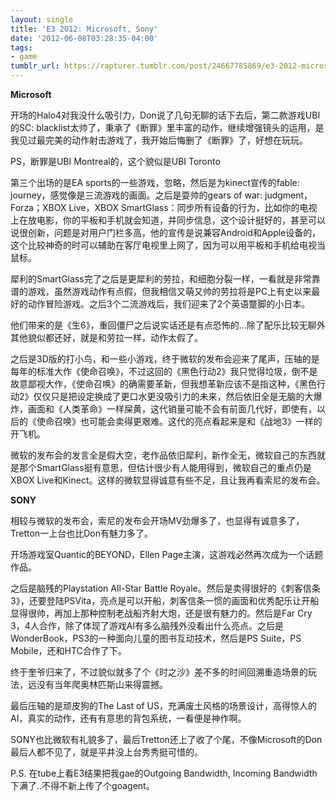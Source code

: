 ```yaml
---
layout: single
title: 'E3 2012: Microsoft, Sony'
date: '2012-06-08T03:28:35-04:00'
tags:
- game
tumblr_url: https://rapturer.tumblr.com/post/24667785869/e3-2012-microsoft-sony
---
```

 **Microsoft**

开场的Halo4对我没什么吸引力，Don说了几句无聊的话下去后，第二款游戏UBI的SC: blacklist太帅了，秉承了《断罪》里丰富的动作，继续增强镜头的运用，是我见过最完美的动作射击游戏了，我开始后悔删了《断罪》了，好想在玩玩。

PS，断罪是UBI Montreal的，这个貌似是UBI Toronto

第三个出场的是EA sports的一些游戏，忽略，然后是为kinect宣传的fable: journey，感觉像是三流游戏的画面。之后是耍帅的gears of war: judgment，Forza；XBOX Live，XBOX SmartGlass：同步所有设备的行为，比如你的电视上在放电影，你的平板和手机就会知道，并同步信息，这个设计挺好的，甚至可以说很创新，问题是对用户门栏多高，他的宣传是说兼容Android和Apple设备的，这个比较神奇的时可以辅助在客厅电视里上网了，因为可以用平板和手机给电视当鼠标。

犀利的SmartGlass完了之后是更犀利的劳拉，和细胞分裂一样，一看就是非常靠谱的游戏，虽然游戏动作有点假，但我相信又萌又帅的劳拉将是PC上有史以来最好的动作冒险游戏。之后3个二流游戏后，我们迎来了2个英语蹩脚的小日本。

他们带来的是《生6》，重回僵尸之后说实话还是有点恐怖的…除了配乐比较无聊外其他貌似都还好，就是和劳拉一样，动作太假了。

之后是3D版的打小鸟，和一些小游戏，终于微软的发布会迎来了尾声，压轴的是每年的标准大作《使命召唤》，不过这回的《黑色行动2》我只觉得垃圾，倒不是故意鄙视大作，《使命召唤》的确需要革新，但我想革新应该不是指这种，《黑色行动2》仅仅只是把设定换成了更口水更没吸引力的未来，然后依旧全是无脑的大爆炸，画面和《人类革命》一样屎黄，这代销量可能不会有前面几代好，即使有，以后的《使命召唤》也可能会卖得更艰难。这代的亮点看起来是和《战地3》一样的开飞机。

微软的发布会的发言全是假大空，老作品依旧犀利，新作全无，微软自己的东西就是那个SmartGlass挺有意思，但估计很少有人能用得到，微软自己的重点仍是XBOX Live和Kinect。这样的微软显得诚意有些不足，且让我再看索尼的发布会。

**SONY**

相较与微软的发布会，索尼的发布会开场MV劲爆多了，也显得有诚意多了，Tretton一上台也比Don有魅力多了。

开场游戏室Quantic的BEYOND，Ellen Page主演，这游戏必然再次成为一个话题作品。

之后是脑残的Playstation All-Star Battle Royale。然后是卖得很好的《刺客信条3》，还要登陆PSVita，亮点是可以开船，刺客信条一惯的画面和优秀配乐让开船显得很帅，再加上那种控制老战船齐射大炮，还是很有魅力的。然后是Far Cry 3，4人合作，除了体现了游戏AI有多么脑残外没看出什么亮点。之后是WonderBook，PS3的一种面向儿童的图书互动技术，然后是PS Suite，PS Mobile，还和HTC合作了下。

终于奎爷归来了，不过貌似就多了个《时之沙》差不多的时间回溯重造场景的玩法，远没有当年爬奥林匹斯山来得震撼。

最后压轴的是顽皮狗的The Last of US，充满废土风格的场景设计，高得惊人的AI，真实的动作，还有有意思的背包系统，一看便是神作啊。

SONY也比微软有礼貌多了，最后Tretton还上了收了个尾，不像Microsoft的Don最后人都不见了，就是平井没上台秀秀挺可惜的。

P.S. 在tube上看E3结果把我gae的Outgoing Bandwidth, Incoming Bandwidth下满了..不得不新上传了个goagent。

